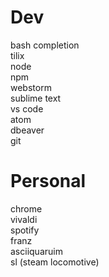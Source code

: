 # Dev
bash completion  
tilix  
node  
npm  
webstorm  
sublime text  
vs code  
atom  
dbeaver  
git

# Personal
chrome  
vivaldi  
spotify  
franz  
asciiquaruim  
sl (steam locomotive)  
